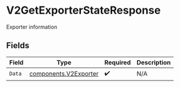 # V2GetExporterStateResponse

Exporter information


## Fields

| Field                                                          | Type                                                           | Required                                                       | Description                                                    |
| -------------------------------------------------------------- | -------------------------------------------------------------- | -------------------------------------------------------------- | -------------------------------------------------------------- |
| `Data`                                                         | [components.V2Exporter](../../models/components/v2exporter.md) | :heavy_check_mark:                                             | N/A                                                            |
